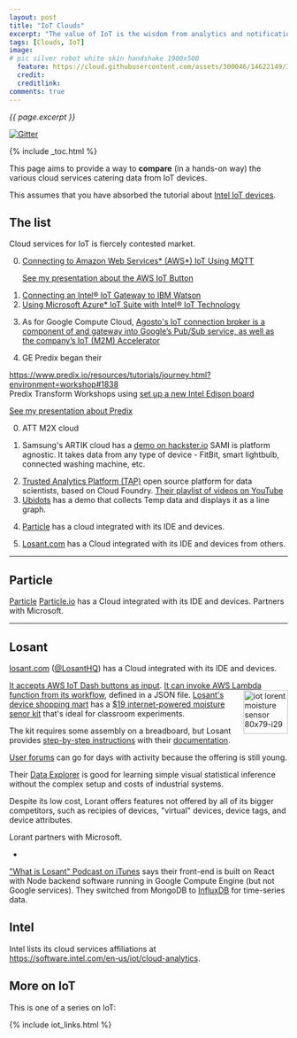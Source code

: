```yaml
---
layout: post
title: "IoT Clouds"
excerpt: "The value of IoT is the wisdom from analytics and notifications"
tags: [Clouds, IoT]
image:
# pic silver robot white skin handshake 1900x500
  feature: https://cloud.githubusercontent.com/assets/300046/14622149/306629f0-0585-11e6-961a-dc8f60dadbf6.jpg
  credit: 
  creditlink: 
comments: true
---
```

<i>{{ page.excerpt }}</i>

[![Gitter](https://badges.gitter.im/wilsonmar/wilsonmar.github.io.svg)](https://gitter.im/wilsonmar/wilsonmar.github.io?utm_source=badge&utm_medium=badge&utm_campaign=pr-badge)

{% include _toc.html %}

This page aims to provide a way to <strong>compare</strong> (in a hands-on way)
the various cloud services catering data from IoT devices.

This assumes that you have absorbed the tutorial about 
[Intel IoT devices](/intel-iot/).

## The list #

Cloud services for IoT is fiercely contested market.

0. <a target="_blank" href="https://software.intel.com/en-us/articles/connecting-to-amazon-web-services-aws-iot-using-mqtt">
   Connecting to Amazon Web Services* (AWS*) IoT Using MQTT</a>

   [See my presentation about the AWS IoT Button](/iot-aws/)

0. <a target="_blank" href="https://software.intel.com/en-us/articles/connecting-intel-iot-gateways-to-ibm-watson">
   Connecting an Intel® IoT Gateway to IBM Watson</a>

0. <a target="_blank" href="https://software.intel.com/en-us/articles/using-microsoft-azure-iot-suite-with-intel-iot-devices-and-gateways">
   Using Microsoft Azure* IoT Suite with Intel® IoT Technology</a>

0. As for Google Compute Cloud,
   <a target="_blank" href="http://www.cloudwedge.com/agosto-leverages-mqtt-to-create-high-performance-open-source-message-broker-for-iot-496652/">
   Agosto's IoT connection broker is a component of and gateway into Google’s Pub/Sub service, as well as the company’s IoT (M2M) Accelerator</a>

0. GE Predix began their 
  <a target="_blank" href="https://www.predix.io/resources/tutorials/journey.html?environment=workshop#1838">
   https://www.predix.io/resources/tutorials/journey.html?environment=workshop#1838</a><br />
   Predix Transform Workshops
   using <a target="_blank" href="https://www.predix.io/resources/tutorials/tutorial-details.html?tutorial_id=1839&tag=1838&journey=Predix%20Transform%20Workshop&environment=workshop&resources=1849,1839,1853">
   set up a new Intel Edison board</a>

   [See my presentation about Predix](/predix-basics/)

0. ATT M2X cloud

0. Samsung's ARTIK cloud has a 
   <a target="_blank" href="https://www.hackster.io/monica/getting-started-with-artik-cloud-grove-weather-station-e0b4e3?ref=part&ref_id=9403&offset=0">
   demo on hackster.io</a>
   SAMI is platform agnostic. 
   It takes data from any type of device - FitBit, smart lightbulb, connected washing machine, etc.

0. <a target="_blank" href="http://trustedanalytics.org/">
   Trusted Analytics Platform (TAP)</a> open source platform for data scientists,
   based on Cloud Foundry. <a target="_blank" href="https://www.youtube.com/watch?v=R8LxuxsSSwM&list=PLA0ztWy2qcuKIBiGtSpeSs4sEiLyEOtNZ">
    Their playlist of videos on YouTube</a>


0. <a target="_blank" href="https://www.hackster.io/ubidots/products/ubidots">
   Ubidots</a> has a demo that collects Temp data and displays it as a line graph.

0. <a href="#Particle">Particle</a>
   has a cloud integrated with its IDE and devices. 

0. <a href="#Losant">Losant.com</a>
   has a Cloud integrated with its IDE and devices from others.


<hr />

<a name="Particle"></a>

## Particle # 

<a href="#Particle">Particle</a>
<a target="_blank" href="https://www.particle.io/">Particle.io</a>
   has a Cloud integrated with its IDE and devices. 
   Partners with Microsoft.

<hr />

<a name="Losant"></a>

## Losant # 

<a target="_blank" href="https://www.losant.com/">losant.com</a>
(<a target="_blank" href="https://twitter.com/losanthq/">@LosantHQ</a>)
   has a Cloud integrated with its IDE and devices. 

   <a target="_blank" href="https://www.losant.com/blog/getting-started-with-aws-iot-button-losant">
   It accepts AWS IoT Dash buttons as input</a>.

   <a target="_blank" href="https://www.losant.com/blog/aws-lambda-and-losant-workflows">
   It can invoke AWS Lambda function from its workflow</a>,
   defined in a JSON file.

   <a target="_blank" href="https://store.losant.com/">
   <img align="right" alt="iot lorent moisture sensor 80x79-i29" width="80" height="79" src="https://cloud.githubusercontent.com/assets/14143059/17669334/8e0e24de-62ca-11e6-8e01-ad17a9517056.png">
   Losant's device shopping mart</a> has a
   <a target="_blank" href="https://store.losant.com/collections/losant-kits/products/losant-moisture-sensor-kit/">
   $19 internet-powered moisture senor kit</a>
   that's ideal for classroom experiments.

   The kit requires some assembly on a breadboard, 
   but Losant provides
   <a target="_blank" href="https://docs.losant.com/getting-started/losant-iot-dev-kits/moisture-sensor-kit/">
   step-by-step instructions</a> with their
   <a target="_blank" href="https://docs.losant.com/">
   documentation</a>.

   <a target="_blank" href="https://forums.losant.com/">
   User forums</a> can go for days with activity because the offering is still young.

   Their <a target="_blank" href="https://www.losant.com/blog/introducing-the-data-explorer">
   Data Explorer</a> is good for learning simple visual statistical inference
   without the complex setup and costs of industrial systems.

   Despite its low cost, Lorant offers features not offered by all of its bigger competitors,
   such as recipies of devices, "virtual" devices, device tags, and device attributes.

   Lorant partners with Microsoft.

   * <a target="_blank" href="https://itunes.apple.com/us/podcast/what-is-losant/id984131621?i=1000367996937&mt=2">
   "What is Losant" Podcast on iTunes</a>
   says their front-end is built on React with Node backend software
   running in Google Compute Engine (but not Google services).
   They switched from MongoDB to
   <a target="_blank" href="https://influxdata.com/">
   InfluxDB</a> for time-series data.


<a name="Intel"></a>

## Intel #

Intel lists its cloud services affiliations at<br />
<a target="_blank" href="https://software.intel.com/en-us/iot/cloud-analytics">
https://software.intel.com/en-us/iot/cloud-analytics</a>.




## More on IoT #

This is one of a series on IoT:

{% include iot_links.html %}

